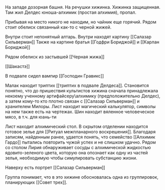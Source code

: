 
На западе дозорная башня. На речушки хижинка. Хижинка защищенная. Там жил Делдес юноша-алхимик (простая алхимия), пропал.

Прибывая на место никого не находим, но чайник еще горячий.
Рядом стоит обелиск связанный как-то с черной жижей.

Внутри стоит непонятный алтарь.
Внутри находят картину [[Салазар Сильверман]] 
Также на картине братья [[Годфри Бориджой]] и [[Карлан Бориджой]]

Рядом обелиск из застывшей [[Черная жижа]]

[[Шакастэ]]

В подвале сидел вампир [[Господин Гравикс]]

Малак находит триптих [[триптих в подвале Делдеса]].
Становится понятно, что до пришествия культистов хижина сначала принадлежала некоему ученному артифайсеру\алхимику (предположительно Делдес), а затем кому-то кто плотно связан с [[Салазар Сильверман]] и хранителем Милоры.
Лист находит магический калькулятор, символы на нем также есть на чертежах.
Шин находит вяленное человеческое мясо, в т.ч. для юань-ти

Лист находит алхимический стол. В скрытом отделении находится готовое зелье для [[Ритуал межпланарного воскрешения]]. Благодаря записям, найденным ранее, удается понять, что семейство [[Алхимик Гардо]] пытались повторить чужой успех и не слишком удачно. 
Рядом со столом Лирия обнаруживает сосуды с алхимической жидкостью ядовито-зеленого цвета, которую она опознает как одну из частей зелья, необходимую чтобы симулировать субстанцию жизни.


Наверху есть портрет [[Салазар Сильверман]]

Группа понимает, что в это хижине обосновалась одна из группировок, планирующих [[Совет трех]].
